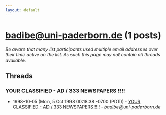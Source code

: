 ```yaml
---
layout: default
---
```


# badibe@uni-paderborn.de (1 posts)

_Be aware that many list participants used multiple email addresses over their time active on the list. As such this page may not contain all threads available._

## Threads

### YOUR  CLASSIFIED - AD / 333  NEWSPAPERS  !!!!
+ 1998-10-05 (Mon, 5 Oct 1998 00:18:38 -0700 (PDT)) - [YOUR  CLASSIFIED - AD / 333  NEWSPAPERS  !!!!](/archive/1998/10/2f9b33fbc592afc60fa0562d973f28e44a3f171c1978d57b2b3b16cb71183784) - _badibe@uni-paderborn.de_

